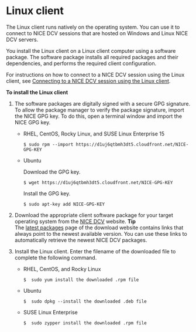 # Linux client<a name="client-linux"></a>

The Linux client runs natively on the operating system\. You can use it to connect to NICE DCV sessions that are hosted on Windows and Linux NICE DCV servers\.

You install the Linux client on a Linux client computer using a software package\. The software package installs all required packages and their dependencies, and performs the required client configuration\.

For instructions on how to connect to a NICE DCV session using the Linux client, see [Connecting to a NICE DCV session using the Linux client](using-connecting-linux.md)\.

**To install the Linux client**

1. The software packages are digitally signed with a secure GPG signature\. To allow the package manager to verify the package signature, import the NICE GPG key\. To do this, open a terminal window and import the NICE GPG key\.
   + RHEL, CentOS, Rocky Linux, and SUSE Linux Enterprise 15

     ```
     $ sudo rpm --import https://d1uj6qtbmh3dt5.cloudfront.net/NICE-GPG-KEY
     ```
   + Ubuntu

     Download the GPG key\.

     ```
     $ wget https://d1uj6qtbmh3dt5.cloudfront.net/NICE-GPG-KEY
     ```

     Install the GPG key\.

     ```
     $ sudo apt-key add NICE-GPG-KEY
     ```

1. Download the appropriate client software package for your target operating system from the [NICE DCV](http://download.nice-dcv.com) website\.
**Tip**  
The [latest packages](http://download.nice-dcv.com/latest.html) page of the download website contains links that always point to the newest available version\. You can use these links to automatically retrieve the newest NICE DCV packages\.

1. Install the Linux client\. Enter the filename of the downloaded file to complete the following command\.
   + RHEL, CentOS, and Rocky Linux

     ```
     $  sudo yum install the downloaded .rpm file
     ```
   + Ubuntu

     ```
     $  sudo dpkg --install the downloaded .deb file
     ```
   + SUSE Linux Enterprise

     ```
     $  sudo zypper install the downloaded .rpm file
     ```